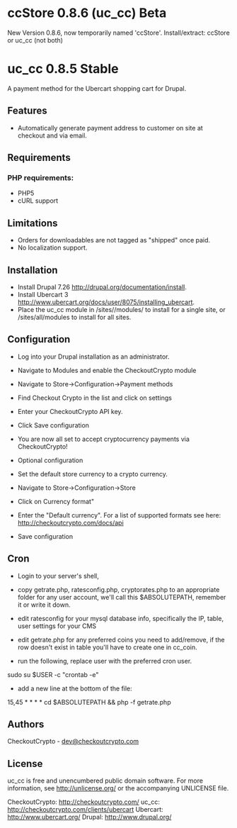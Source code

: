 ccStore 0.8.6 (uc_cc) Beta
==========
New Version 0.8.6, now temporarily named 'ccStore'.
Install/extract: ccStore or uc_cc (not both)

uc_cc 0.8.5 Stable
==========
A payment method for the Ubercart shopping cart for Drupal.

Features
--------

* Automatically generate payment address to customer on site at checkout and via email.

Requirements
------------

### PHP requirements:
* PHP5
* cURL support

Limitations
---------

* Orders for downloadables are not tagged as "shipped" once paid.
* No localization support.

Installation
------------

* Install Drupal 7.26 <http://drupal.org/documentation/install>.
* Install Ubercart 3 <http://www.ubercart.org/docs/user/8075/installing_ubercart>.
* Place the uc_cc module in <drupal>/sites/<yoursite>/modules/ to install for a single site, or <drupal>/sites/all/modules to install for all sites.

Configuration
-------------

* Log into your Drupal installation as an administrator.
* Navigate to Modules and enable the CheckoutCrypto module
* Navigate to Store->Configuration->Payment methods
* Find Checkout Crypto in the list and click on settings
 * Enter your CheckoutCrypto API key.
 * Click Save configuration
* You are now all set to accept cryptocurrency payments via CheckoutCrypto!

* Optional configuration
 * Set the default store currency to a crypto currency.
  * Navigate to Store->Configuration->Store
  * Click on Currency format"
  * Enter the "Default currency". For a list of supported formats see here: http://checkoutcrypto.com/docs/api
  * Save configuration

Cron
-------------

* Login to your server's shell, 
* copy getrate.php, ratesconfig.php, cryptorates.php to an appropriate folder for any user account, we'll call this $ABSOLUTEPATH, remember it or write it down.
* edit ratesconfig for your mysql database info, specifically the IP, table, user settings for your CMS

* edit getrate.php for any preferred coins you need to add/remove, if the row doesn't exist in table you'll have to create one in cc_coin.

* run the following, replace user with the preferred cron user.

 sudo su $USER -c "crontab -e"

* add a new line at the bottom of the file:

15,45 * * * * cd $ABSOLUTEPATH && php -f getrate.php 

Authors
-------

CheckoutCrypto - dev@checkoutcrypto.com

License
-------

uc_cc is free and unencumbered public domain software. For more
information, see <http://unlicense.org/> or the accompanying UNLICENSE file.

CheckoutCrypto: http://checkoutcrypto.com/
uc_cc: http://checkoutcrypto.com/clients/ubercart
Ubercart: http://www.ubercart.org/
Drupal: http://www.drupal.org/

